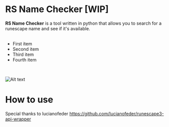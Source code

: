 # RS Name Checker [WIP]
<strong>RS Name Checker</strong> is a tool written in python that allows you to search for a runescape name and see if it's available. <br /> 
<br />
<ul>
  <li>First item</li>
  <li>Second item</li>
  <li>Third item</li>
  <li>Fourth item</li>
</ul>
<br />

![Alt text](https://i.imgur.com/RhAlhWm.png "Optional title")
 
 # How to use
 
 Special thanks to lucianofeder
https://github.com/lucianofeder/runescape3-api-wrapper
